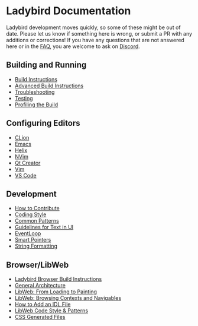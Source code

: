 # Ladybird Documentation

Ladybird development moves quickly, so some of these might be out of date. Please let us know if something here is wrong,
or submit a PR with any additions or corrections! If you have any questions that are not answered here or in the [FAQ](FAQ.md),
you are welcome to ask on [Discord](../README.md#get-in-touch-and-participate).

## Building and Running
* [Build Instructions](BuildInstructionsLadybird.md)
* [Advanced Build Instructions](AdvancedBuildInstructions.md)
* [Troubleshooting](Troubleshooting.md)
* [Testing](Testing.md)
* [Profiling the Build](BuildProfilingInstructions.md)

## Configuring Editors
* [CLion](CLionConfiguration.md)
* [Emacs](EmacsConfiguration.md)
* [Helix](HelixConfiguration.md)
* [NVim](NvimConfiguration.md)
* [Qt Creator](QtCreatorConfiguration.md)
* [Vim](VimConfiguration.md)
* [VS Code](VSCodeConfiguration.md)

## Development
* [How to Contribute](../CONTRIBUTING.md)
* [Coding Style](CodingStyle.md)
* [Common Patterns](Patterns.md)
* [Guidelines for Text in UI](HumanInterfaceGuidelines/Text.md)
* [EventLoop](EventLoop.md)
* [Smart Pointers](SmartPointers.md)
* [String Formatting](StringFormatting.md)

## Browser/LibWeb
* [Ladybird Browser Build Instructions](BuildInstructionsLadybird.md)
* [General Architecture](Browser/ProcessArchitecture.md)
* [LibWeb: From Loading to Painting](Browser/LibWebFromLoadingToPainting.md)
* [LibWeb: Browsing Contexts and Navigables](Browser/BrowsingContextsAndNavigables.md)
* [How to Add an IDL File](Browser/AddNewIDLFile.md)
* [LibWeb Code Style & Patterns](Browser/Patterns.md)
* [CSS Generated Files](Browser/CSSGeneratedFiles.md)

